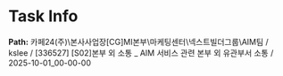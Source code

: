 # Task Info

**Path:** 카페24(주)\본사사업장\[CG]MI본부\마케팅센터\넥스트빌더그룹\AIM팀 / kslee / [336527] [S02]본부 외 소통 _ AIM 서비스 관련 본부 외 유관부서 소통 / 2025-10-01_00-00-00

